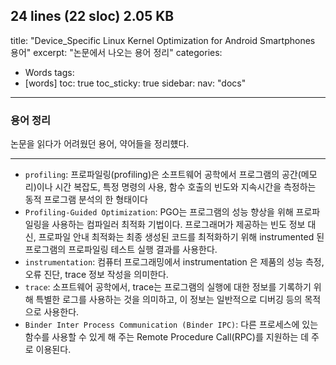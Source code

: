  24 lines (22 sloc) 2.05 KB
---
title: "Device_Specific Linux Kernel Optimization for Android Smartphones 용어"
excerpt: "논문에서 나오는 용어 정리"
categories:
  - Words
tags:
  - [words]
toc: true
toc_sticky: true
sidebar: 
  nav: "docs"
---

### 용어 정리
논문을 읽다가 어려웠던 용어, 약어들을 정리헀다.

---
- `profiling`: 프로파일링(profiling)은 소프트웨어 공학에서 프로그램의 공간(메모리)이나 시간 복잡도, 특정 명령의 사용, 함수 호출의 빈도와 지속시간을 측정하는 동적 프로그램 분석의 한 형태이다
- `Profiling-Guided Optimization`: PGO는 프로그램의 성능 향상을 위해 프로파일링을 사용하는 컴파일러 최적화 기법이다. 프로그래머가 제공하는 빈도 정보 대신, 프로파일 안내 최적화는 최종 생성된 코드를 최적화하기 위해 instrumented 된 프로그램의 프로파일링 테스트 실행 결과를 사용한다.
- `instrumentation`: 컴퓨터 프로그래밍에서 instrumentation 은 제품의 성능 측정, 오류 진단, trace 정보 작성을 의미한다.
- `trace`: 소프트웨어 공학에서, trace는 프로그램의 실행에 대한 정보를 기록하기 위해 특별한 로그를 사용하는 것을 의미하고, 이 정보는 일반적으로 디버깅 등의 목적으로 사용한다. 
- `Binder Inter Process Communication (Binder IPC)`: 다른 프로세스에 있는 함수를 사용할 수 있게 해 주는 Remote Procedure Call(RPC)를 지원하는 데 주로 이용된다.
